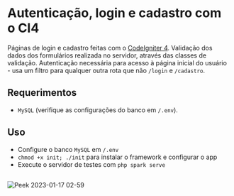 # Autenticação, login e cadastro com o CI4
Páginas de login e cadastro feitas com o [CodeIgniter 4](https://codeigniter.com/user_guide/intro/index.html). Validação dos dados dos formulários realizada no servidor, através das classes de validação. Autenticação necessária para acesso à página inicial do usuário - usa um filtro para qualquer outra rota que não `/login` e `/cadastro`.
## Requerimentos
- `MySQL` (verifique as configurações do banco em `/.env`).
## Uso
- Configure o banco `MySQL` em `/.env`
- `chmod +x init; ./init` para instalar o framework e configurar o app
- Execute o servidor de testes com `php spark serve`
##
![Peek 2023-01-17 02-59](https://user-images.githubusercontent.com/97701096/212821583-682b2d6d-ec04-41fa-a621-c8ba73cd67e6.gif)
